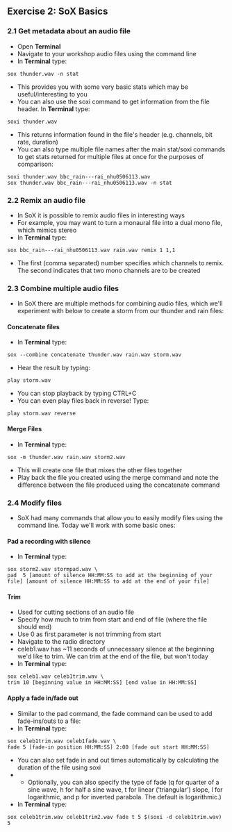 ## Exercise 2: SoX Basics

### 2.1 Get metadata about an audio file
- Open **Terminal**
- Navigate to your workshop audio files using the command line
- In **Terminal** type:
~~~shell
sox thunder.wav -n stat
~~~
- This provides you with some very basic stats which may be useful/interesting to you
- You can also use the soxi command to get information from the file header. In **Terminal** type:
~~~shell
soxi thunder.wav
~~~
 - This returns information found in the file's header (e.g. channels, bit rate, duration)
 - You can also type multiple file names after the main stat/soxi commands to get stats returned for multiple files at once for the purposes of comparison:
 ~~~shell
 soxi thunder.wav bbc_rain---rai_nhu0506113.wav
 sox thunder.wav bbc_rain---rai_nhu0506113.wav -n stat
 ~~~
 ### 2.2 Remix an audio file
- In SoX it is possible to remix audio files in interesting ways
- For example, you may want to turn a monaural file into a dual mono file, which mimics stereo
- In **Terminal** type:
~~~shell
sox bbc_rain---rai_nhu0506113.wav rain.wav remix 1 1,1
~~~ 
- The first (comma separated) number specifies which channels to remix. The second indicates that two mono channels are to be created
### 2.3 Combine multiple audio files
- In SoX there are multiple methods for combining audio files, which we'll experiment with below to create a storm from our thunder and rain files:
#### Concatenate files
- In **Terminal** type:
~~~shell
sox --combine concatenate thunder.wav rain.wav storm.wav
~~~
- Hear the result by typing:
~~~shell
play storm.wav
~~~
- You can stop playback by typing CTRL+C
- You can even play files back in reverse! Type:
~~~shell
play storm.wav reverse
~~~
#### Merge Files
- In **Terminal** type:
~~~shell
sox -m thunder.wav rain.wav storm2.wav
~~~ 
- This will create one file that mixes the other files together
- Play back the file you created using the merge command and note the difference between the file produced using the concatenate command
### 2.4 Modify files
- SoX had many commands that allow you to easily modify files using the command line. Today we'll work with some basic ones:
#### Pad a recording with silence
- In **Terminal** type:
~~~shell
sox storm2.wav stormpad.wav \
pad  5 [amount of silence HH:MM:SS to add at the beginning of your file] [amount of silence HH:MM:SS to add at the end of your file]  
~~~ 
#### Trim
- Used for cutting sections of an audio file
- Specify how much to trim from start and end of file (where the file should end)
- Use 0 as first parameter is not trimming from start
- Navigate to the radio directory
- celeb1.wav has ~11 seconds of unnecessary silence at the beginning we'd like to trim. We can trim at the end of the file, but won't today
- In **Terminal** type:
~~~shell
sox celeb1.wav celeb1trim.wav \
trim 10 [beginning value in HH:MM:SS] [end value in HH:MM:SS]
~~~ 
#### Apply a fade in/fade out
- Similar to the pad command, the fade command can be used to add fade-ins/outs to a file:
- In **Terminal** type:
~~~shell
sox celeb1trim.wav celeb1fade.wav \
fade 5 [fade-in position HH:MM:SS] 2:00 [fade out start HH:MM:SS]
~~~
- You can also set fade in and out times automatically by calculating the duration of the file using soxi
- - Optionally, you can also specify the type of fade (q for quarter of a sine wave, h for half a sine wave, t for linear (‘triangular’) slope, l for logarithmic, and p for inverted parabola. The default is logarithmic.)
- In **Terminal** type: 
~~~shell
sox celeb1trim.wav celeb1trim2.wav fade t 5 $(soxi -d celeb1trim.wav) 5
~~~ 
